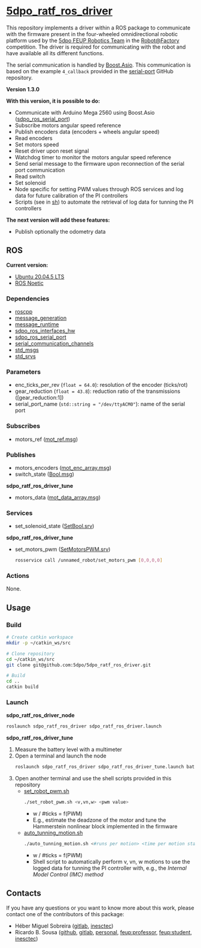 # [5dpo_ratf_ros_driver](https://github.com/5dpo/5dpo_ratf_ros_driver)

This repository implements a driver within a ROS package to communicate with the
firmware present in the four-wheeled omnidirectional robotic platform used by
the [5dpo FEUP Robotics Team](https://github.com/5dpo) in the
[Robot@Factory](https://www.festivalnacionalrobotica.pt/) competition. The
driver is required for communicating with the robot and have available all its
different functions.

The serial communication is handled by
[Boost.Asio](https://www.boost.org/doc/libs/1_80_0/doc/html/boost_asio.html).
This communication is based on the example `4_callback` provided in the
[serial-port](https://github.com/fedetft/serial-port) GitHub repository.

**Version 1.3.0**

**With this version, it is possible to do:**

- Communicate with Arduino Mega 2560 using Boost.Asio
  ([sdpo_ros_serial_port](https://github.com/5dpo/5dpo_ros_serial_port))
- Subscribe motors angular speed reference
- Publish encoders data (encoders + wheels angular speed)
- Read encoders
- Set motors speed
- Reset driver upon reset signal
- Watchdog timer to monitor the motors angular speed reference
- Send serial message to the firmware upon reconnection of the serial port
  communication
- Read switch
- Set solenoid
- Node specific for setting PWM values through ROS services and log data for
  future calibration of the PI controllers
- Scripts (see in [sh](sh/)) to automate the retrieval of log data for tunning
  the PI controllers

**The next version will add these features:**

- Publish optionally the odometry data

## ROS

**Current version:**

- [Ubuntu 20.04.5 LTS](https://releases.ubuntu.com/focal/)
- [ROS Noetic](https://wiki.ros.org/noetic)

### Dependencies

- [roscpp](https://wiki.ros.org/roscpp)
- [message_generation](https://wiki.ros.org/message_generation)
- [message_runtime](https://wiki.ros.org/message_runtime)
- [sdpo_ros_interfaces_hw](https://github.com/5dpo/5dpo_ros_interfaces)
- [sdpo_ros_serial_port](https://github.com/5dpo/5dpo_ros_serial_port)
- [serial_communication_channels](https://github.com/5dpo/serial_communication_channels)
- [std_msgs](https://wiki.ros.org/std_msgs)
- [std_srvs](https://wiki.ros.org/std_srvs)

### Parameters

- enc_ticks_per_rev (`float = 64.0`): resolution of the encoder (ticks/rot)
- gear_reduction (`float = 43.8`): reduction ratio of the transmissions
  (\[gear_reduction:1\])
- serial_port_name (`std::string = "/dev/ttyACM0"`): name of the serial port

### Subscribes

- motors_ref
  ([mot_ref.msg](https://github.com/5dpo/5dpo_ros_interfaces/blob/main/5dpo_ros_interfaces_hw/msg/mot_ref.msg))

### Publishes

- motors_encoders
  ([mot_enc_array.msg](https://github.com/5dpo/5dpo_ros_interfaces/blob/main/5dpo_ros_interfaces_hw/msg/mot_enc_array.msg))
- switch_state
  ([Bool.msg](https://docs.ros.org/en/api/std_msgs/html/msg/Bool.html))

**sdpo_ratf_ros_driver_tune**

- motors_data
  ([mot_data_array.msg](https://github.com/5dpo/5dpo_ros_interfaces/blob/main/5dpo_ros_interfaces_hw/msg/mot_data_array.msg))

### Services

- set_solenoid_state
  ([SetBool.srv](https://docs.ros.org/en/api/std_srvs/html/srv/SetBool.html))

**sdpo_ratf_ros_driver_tune**

- set_motors_pwm ([SetMotorsPWM.srv](srv/SetMotorsPWM.srv))
  ```sh
  rosservice call /unnamed_robot/set_motors_pwm [0,0,0,0]
  ```

### Actions

None.

## Usage

### Build

```sh
# Create catkin workspace
mkdir -p ~/catkin_ws/src

# Clone repository
cd ~/catkin_ws/src
git clone git@github.com:5dpo/5dpo_ratf_ros_driver.git

# Build
cd ..
catkin build
```

### Launch

**sdpo_ratf_ros_driver_node**

```sh
roslaunch sdpo_ratf_ros_driver sdpo_ratf_ros_driver.launch
```

**sdpo_ratf_ros_driver_tune**

1. Measure the battery level with a multimeter
2. Open a terminal and launch the node
   ```sh
   roslaunch sdpo_ratf_ros_driver sdpo_ratf_ros_driver_tune.launch battery:=<battery level>
   ```
3. Open another terminal and use the shell scripts provided in this repository
   - [set_robot_pwm.sh](sh/set_robot_pwm.sh)
     ```sh
     ./set_robot_pwm.sh <v,vn,w> <pwm value>
     ```
     - w / #ticks = f(PWM)
     - E.g., estimate the deadzone of the motor and tune the Hammerstein
       nonlinear block implemented in the firmware
   - [auto_tunning_motion.sh](sh/auto_tunning_motion.sh)
     ```sh
     ./auto_tunning_motion.sh <#runs per motion> <time per motion state (s)> <v,vn: pwm ini> <v,vn: pwm fin> <w: pwm ini> <w: pwm fin>
     ```
     - w / #ticks = f(PWM)
     - Shell script to automatically perform v, vn, w motions to use the logged
       data for tunning the PI controller with, e.g., the _Internal Model_
       _Control (IMC) method_

## Contacts

If you have any questions or you want to know more about this work, please
contact one of the contributors of this package:

- Héber Miguel Sobreira ([gitlab](https://gitlab.inesctec.pt/heber.m.sobreira),
  [inesctec](mailto:heber.m.sobreira@inesctec.pt))
- Ricardo B. Sousa ([github](https://github.com/sousarbarb/),
  [gitlab](https://gitlab.com/sousarbarb/),
  [personal](mailto:sousa.ricardob@outlook.com),
  [feup:professor](mailto:rbs@fe.up.pt),
  [feup:student](mailto:up201503004@edu.fe.up.pt),
  [inesctec](mailto:ricardo.b.sousa@inesctec.pt))
